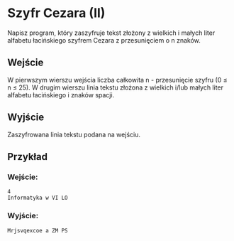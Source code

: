# Szyfr Cezara (II)
Napisz program, który zaszyfruje tekst złożony z wielkich i małych liter alfabetu łacińskiego
szyfrem Cezara z przesunięciem o n znaków.

## Wejście
W pierwszym wierszu wejścia liczba całkowita n - przesunięcie szyfru (0 ≤ n ≤ 25).
W drugim wierszu linia tekstu złożona z wielkich i/lub małych liter alfabetu łacińskiego i znaków
spacji.

## Wyjście
Zaszyfrowana linia tekstu podana na wejściu.

## Przykład
### Wejście:
```
4
Informatyka w VI LO
```
### Wyjście:
```
Mrjsvqexcoe a ZM PS
```
